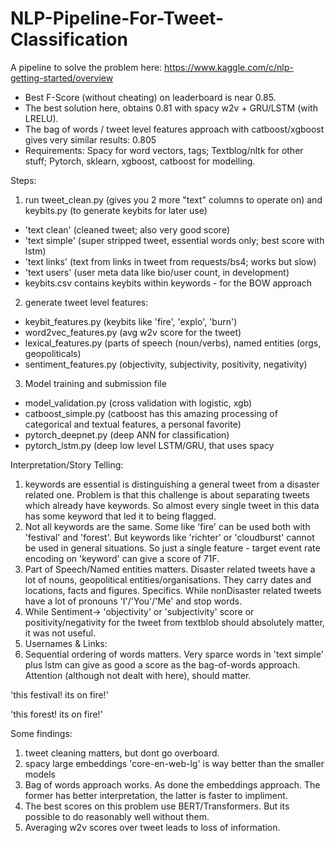 # NLP-Pipeline-For-Tweet-Classification

A pipeline to solve the problem here: https://www.kaggle.com/c/nlp-getting-started/overview

* Best F-Score (without cheating) on leaderboard is near 0.85. 
* The best solution here, obtains 0.81 with spacy w2v + GRU/LSTM (with LRELU).
* The bag of words / tweet level features approach with catboost/xgboost gives very similar results: 0.805
* Requirements: Spacy for word vectors, tags; Textblog/nltk for other stuff; Pytorch, sklearn, xgboost, catboost for modelling. 

Steps:

1. run tweet_clean.py (gives you 2 more "text" columns to operate on) and keybits.py (to generate keybits for later use)
* 'text clean' (cleaned tweet; also very good score)
* 'text simple' (super stripped tweet, essential words only; best score with lstm)
* 'text links' (text from links in tweet from requests/bs4; works but slow)
* 'text users' (user meta data like bio/user count, in development)
*  keybits.csv contains keybits within keywords - for the BOW approach

2. generate tweet level features:

* keybit_features.py (keybits like 'fire', 'explo', 'burn')
* word2vec_features.py (avg w2v score for the tweet)
* lexical_features.py (parts of speech (noun/verbs), named entities (orgs, geopoliticals)
* sentiment_features.py (objectivity, subjectivity, positivity, negativity)

3. Model training and submission file

* model_validation.py (cross validation with logistic, xgb)
* catboost_simple.py (catboost has this amazing processing of categorical and textual features, a personal favorite)
* pytorch_deepnet.py (deep ANN for classification)
* pytorch_lstm.py (deep low level LSTM/GRU, that uses spacy

Interpretation/Story Telling: 

1. keywords are essential is distinguishing a general tweet from a disaster related one. Problem is that this challenge is about separating tweets which already have keywords. So almost every single tweet in this data has some keyword that led it to being flagged. 
2. Not all keywords are the same. Some like 'fire' can be used both with 'festival' and 'forest'. But keywords like 'richter' or 'cloudburst' cannot be used in general situations. So just a single feature - target event rate encoding on 'keyword' can give a score of 71F. 
3. Part of Speech/Named entities matters. Disaster related tweets have a lot of nouns, geopolitical entities/organisations. They carry dates and locations, facts and figures. Specifics. While nonDisaster related tweets have a lot of pronouns 'I'/'You'/'Me' and stop words. 
4. While Sentiment-> 'objectivity' or 'subjectivity' score or positivity/negativity for the tweet from textblob should absolutely matter, it was not useful.  
5. Usernames & Links: <TBD>
6. Sequential ordering of words matters. Very sparce words in 'text simple' plus lstm can give as good a score as the bag-of-words approach. Attention (although not dealt with here), should matter. 


 'this festival! its on fire!'
 
 'this forest! its on fire!'


Some findings: 
1. tweet cleaning matters, but dont go overboard. 
2. spacy large embeddings 'core-en-web-lg' is way better than the smaller models
3. Bag of words approach works. As done the embeddings approach. The former has better interpretation, the latter is faster to impliment. 
4. The best scores on this problem use BERT/Transformers. But its possible to do reasonably well without them. 
5. Averaging w2v scores over tweet leads to loss of information.
